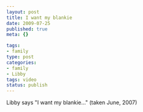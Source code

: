 ```yaml
--- 
layout: post
title: I want my blankie
date: 2009-07-25
published: true
meta: {}

tags: 
- family
type: post
categories: 
- family
- Libby
tags: video
status: publish
---
```

Libby says "I want my blankie..." (taken June, 2007)<br /><br />
